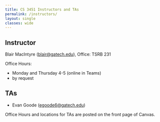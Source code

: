 ```yaml
---
title: CS 3451 Instructors and TAs
permalink: /instructors/
layout: single
classes: wide
---
```


## Instructor

Blair MacIntyre (blair@gatech.edu), Office: TSRB 231

Office Hours:
- Monday and Thursday 4-5 (online in Teams)
- by request

## TAs

- Evan Goode (egoode6@gatech.edu)
  
Office Hours and locations for TAs are posted on the front page of Canvas.
